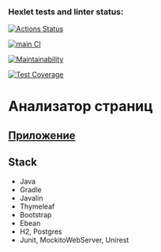 ### Hexlet tests and linter status:
[![Actions Status](https://github.com/datfeelbruh/java-project-72/workflows/hexlet-check/badge.svg)](https://github.com/datfeelbruh/java-project-72/actions)  

[![main CI](https://github.com/datfeelbruh/java-project-72-sobad/actions/workflows/main.yml/badge.svg)](https://github.com/datfeelbruh/java-project-72-sobad/actions/workflows/main.yml)  

[![Maintainability](https://api.codeclimate.com/v1/badges/57e0a78528474752098b/maintainability)](https://codeclimate.com/github/datfeelbruh/java-project-72-sobad/maintainability)  

[![Test Coverage](https://api.codeclimate.com/v1/badges/57e0a78528474752098b/test_coverage)](https://codeclimate.com/github/datfeelbruh/java-project-72-sobad/test_coverage)  

# Анализатор страниц

## [Приложение](https://sobad-ceo-analyze-production.up.railway.app/)

## Stack
* Java
* Gradle
* Javalin
* Thymeleaf
* Bootstrap
* Ebean
* H2, Postgres
* Junit, MockitoWebServer, Unirest



